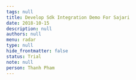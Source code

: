 ```yaml
---
tags: null
title: Develop Sdk Integration Demo For Sajari
date: 2018-10-15
description: null
authors: null
menu: radar
type: null
hide_frontmatter: false
status: Trial
note: null
person: Thanh Pham
---
```


